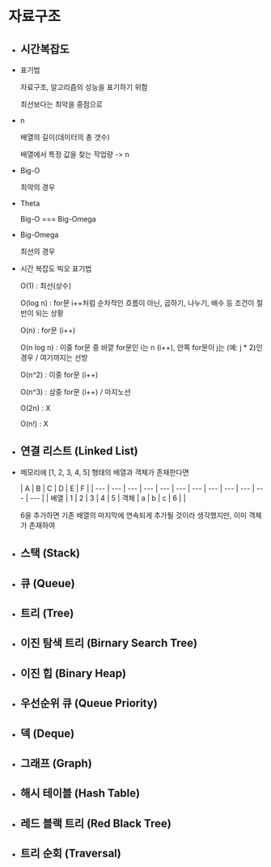 # 자료구조


+ ## 시간복잡도

+ 표기법
  
  자료구조, 알고리즘의 성능을 표기하기 위함
  
  최선보다는 최악을 중점으로


+ n
  
  배열의 길이(데이터의 총 갯수)
  
  배열에서 특정 값을 찾는 작업량 -> n


+ Big-O
  
  최악의 경우

  
+ Theta
  
  Big-O === Big-Omega

  
+ Big-Omega
  
  최선의 경우


+ 시간 복잡도 빅오 표기법
  
  O(1) : 최선(상수)
  
  O(log n) : for문 i++처럼 순차적인 흐름이 아닌, 곱하기, 나누기, 배수 등 조건이 절반이 되는 상황
  
  O(n) : for문 (i++)
  
  O(n log n) : 이중 for문 중 바깥 for문인 i는 n (i++), 안쪽 for문이 j는 (예: j * 2)인 경우 / 여기까지는 선방

  O(n^2) : 이중 for문 (i++)
  
  O(n^3) : 삼중 for문 (i++) / 마지노선
  
  O(2n) : X
  
  O(n!) : X


+ ## 연결 리스트 (Linked List)

+ 메모리에 [1, 2, 3, 4, 5] 형태의 배열과 객체가 존재한다면
  
  | A | B | C | D | E | F |
  | --- | --- | --- | --- | --- | --- | --- | --- | --- | --- | --- | --- |
  | 배열 | 1 | 2 | 3 | 4 | 5 | 객체 | a | b | c | 6 |   |
  
  6을 추가하면 기존 배열의 마지막에 연속되게 추가될 것이라 생각했지만, 이미 객체가 존재하여 

  
+ ## 스택 (Stack)

+ ## 큐 (Queue)

+ ## 트리 (Tree)

+ ## 이진 탐색 트리 (Birnary Search Tree)

+ ## 이진 힙 (Binary Heap)

+ ## 우선순위 큐 (Queue Priority)

+ ## 덱 (Deque)

+ ## 그래프 (Graph)

+ ## 해시 테이블 (Hash Table)

+ ## 레드 블랙 트리 (Red Black Tree)

+ ## 트리 순회 (Traversal)
